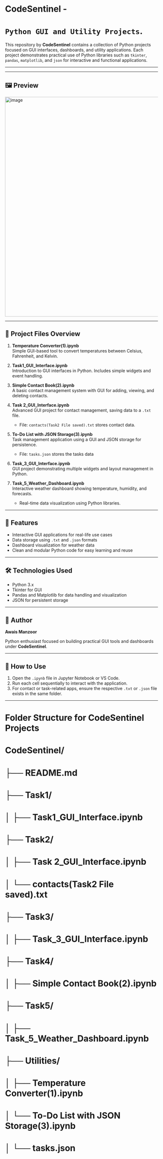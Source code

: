 # CodeSentinel - 
#     `Python GUI and Utility Projects`.

This repository by **CodeSentinel** contains a collection of Python projects focused on GUI interfaces, dashboards, and utility applications. Each project demonstrates practical use of Python libraries such as `tkinter`, `pandas`, `matplotlib`, and `json` for interactive and functional applications.

---
------------------------------------------------------------
🖼️ Preview
------------------------------------------------------------
<img width="700" height="722" alt="image" src="https://github.com/user-attachments/assets/eeb26537-7ccd-4be2-8e55-ba278eae41fc" />

------------------------------------------------------------
## 📂 Project Files Overview


1. **Temperature Converter(1).ipynb**  
   Simple GUI-based tool to convert temperatures between Celsius, Fahrenheit, and Kelvin.

2. **Task1_GUI_Interface.ipynb**  
   Introduction to GUI interfaces in Python. Includes simple widgets and event handling.

3. **Simple Contact Book(2).ipynb**  
   A basic contact management system with GUI for adding, viewing, and deleting contacts.

3. **Task 2_GUI_Interface.ipynb**  
   Advanced GUI project for contact management, saving data to a `.txt` file.  
   - File: `contacts(Task2 File saved).txt` stores contact data.

4. **To-Do List with JSON Storage(3).ipynb**  
   Task management application using a GUI and JSON storage for persistence.  
   - File: `tasks.json` stores the tasks data

5. **Task_3_GUI_Interface.ipynb**  
   GUI project demonstrating multiple widgets and layout management in Python.

6. **Task_5_Weather_Dashboard.ipynb**  
   Interactive weather dashboard showing temperature, humidity, and forecasts.  
   - Real-time data visualization using Python libraries.





---

## 📌 Features

- Interactive GUI applications for real-life use cases
- Data storage using `.txt` and `.json` formats
- Dashboard visualization for weather data
- Clean and modular Python code for easy learning and reuse

---

## 🛠 Technologies Used

- Python 3.x  
- Tkinter for GUI  
- Pandas and Matplotlib for data handling and visualization  
- JSON for persistent storage  

---

## 👤 Author

**Awais Manzoor**  

Python enthusiast focused on building practical GUI tools and dashboards under **CodeSentinel**.

---

## 📄 How to Use

1. Open the `.ipynb` file in Jupyter Notebook or VS Code.  
2. Run each cell sequentially to interact with the application.  
3. For contact or task-related apps, ensure the respective `.txt` or `.json` file exists in the same folder.  

---

# Folder Structure for CodeSentinel Projects
#
# CodeSentinel/
# ├── README.md
# ├── Task1/
# │   ├── Task1_GUI_Interface.ipynb
# ├── Task2/
# │   ├── Task 2_GUI_Interface.ipynb
# │   └── contacts(Task2 File saved).txt
# ├── Task3/
# │   ├── Task_3_GUI_Interface.ipynb
# ├── Task4/
# │   ├── Simple Contact Book(2).ipynb
# ├── Task5/
# │   ├── Task_5_Weather_Dashboard.ipynb
# ├── Utilities/
# │   ├── Temperature Converter(1).ipynb
# │   └── To-Do List with JSON Storage(3).ipynb
# │   └── tasks.json
